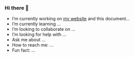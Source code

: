 ### Hi there 👋

- I’m currently working on [my website](https://bhennen.github.io) and this document...
- I’m currently learning ...
- I’m looking to collaborate on ...
- I’m looking for help with ...
- Ask me about ...
- How to reach me: ...
- Fun fact: ...

